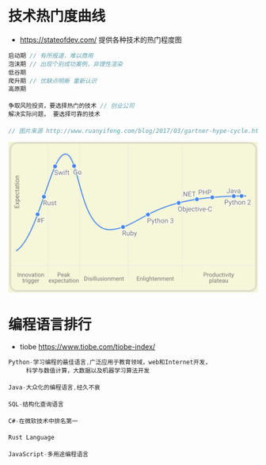 # 技术热门度曲线

- <https://stateofdev.com/> 提供各种技术的热门程度图

```javascript
启动期 // 有所报道，难以商用
泡沫期 // 出现个别成功案例，非理性渲染
低谷期
爬升期 // 优缺点明晰 重新认识
高原期

争取风险投资，要选择热门的技术 // 创业公司
解决实际问题， 要选择可靠的技术

// 图片来源 http://www.ruanyifeng.com/blog/2017/03/gartner-hype-cycle.html
```

![](/static/img/other/jieduan.png)

# 编程语言排行

- tiobe <https://www.tiobe.com/tiobe-index/>

```jsx
Python-学习编程的最佳语言,广泛应用于教育领域，web和Internet开发，
     科学与数值计算，大数据以及机器学习算法开发

Java-大众化的编程语言,经久不衰

SQL-结构化查询语言

C#-在微软技术中排名第一

Rust Language

JavaScript-多用途编程语言
```
